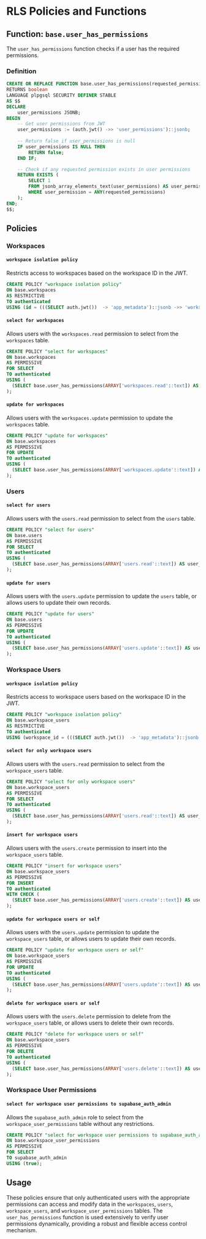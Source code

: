 # RLS Policies and Functions


## Function: `base.user_has_permissions`

The `user_has_permissions` function checks if a user has the required permissions.

### Definition
```sql
CREATE OR REPLACE FUNCTION base.user_has_permissions(requested_permissions TEXT[])
RETURNS boolean
LANGUAGE plpgsql SECURITY DEFINER STABLE
AS $$
DECLARE
    user_permissions JSONB;
BEGIN
    -- Get user permissions from JWT
    user_permissions := (auth.jwt() ->> 'user_permissions')::jsonb;
    
    -- Return false if user_permissions is null
    IF user_permissions IS NULL THEN
        RETURN false;
    END IF;

    -- Check if any requested permission exists in user permissions
    RETURN EXISTS (
        SELECT 1
        FROM jsonb_array_elements_text(user_permissions) AS user_permission
        WHERE user_permission = ANY(requested_permissions)
    );
END;
$$;
```

## Policies

### Workspaces

#### `workspace isolation policy`
Restricts access to workspaces based on the workspace ID in the JWT.

```sql
CREATE POLICY "workspace isolation policy"
ON base.workspaces
AS RESTRICTIVE
TO authenticated
USING (id = (((SELECT auth.jwt())  -> 'app_metadata')::jsonb ->> 'workspace_id')::uuid);
```

#### `select for workspaces`
Allows users with the `workspaces.read` permission to select from the `workspaces` table.

```sql
CREATE POLICY "select for workspaces"
ON base.workspaces
AS PERMISSIVE
FOR SELECT
TO authenticated
USING (
  (SELECT base.user_has_permissions(ARRAY['workspaces.read'::text]) AS user_has_permissions)
);
```

#### `update for workspaces`
Allows users with the `workspaces.update` permission to update the `workspaces` table.

```sql
CREATE POLICY "update for workspaces"
ON base.workspaces
AS PERMISSIVE
FOR UPDATE
TO authenticated
USING (
  (SELECT base.user_has_permissions(ARRAY['workspaces.update'::text]) AS user_has_permissions)
);
```

### Users

#### `select for users`
Allows users with the `users.read` permission to select from the `users` table.

```sql
CREATE POLICY "select for users"
ON base.users
AS PERMISSIVE
FOR SELECT
TO authenticated
USING (
  (SELECT base.user_has_permissions(ARRAY['users.read'::text]) AS user_has_permissions)
);
```

#### `update for users`
Allows users with the `users.update` permission to update the `users` table, or allows users to update their own records.

```sql
CREATE POLICY "update for users"
ON base.users
AS PERMISSIVE
FOR UPDATE
TO authenticated
USING (
  (SELECT base.user_has_permissions(ARRAY['users.update'::text]) AS user_has_permissions) OR (id = (SELECT auth.uid() AS uid))
);
```

### Workspace Users

#### `workspace isolation policy`
Restricts access to workspace users based on the workspace ID in the JWT.

```sql
CREATE POLICY "workspace isolation policy"
ON base.workspace_users
AS RESTRICTIVE
TO authenticated
USING (workspace_id = (((SELECT auth.jwt())  -> 'app_metadata')::jsonb ->> 'workspace_id')::uuid);
```

#### `select for only workspace users`
Allows users with the `users.read` permission to select from the `workspace_users` table.

```sql
CREATE POLICY "select for only workspace users"
ON base.workspace_users
AS PERMISSIVE
FOR SELECT
TO authenticated
USING (
  (SELECT base.user_has_permissions(ARRAY['users.read'::text]) AS user_has_permissions)
);
```

#### `insert for workspace users`
Allows users with the `users.create` permission to insert into the `workspace_users` table.

```sql
CREATE POLICY "insert for workspace users"
ON base.workspace_users
AS PERMISSIVE
FOR INSERT
TO authenticated
WITH CHECK (
  (SELECT base.user_has_permissions(ARRAY['users.create'::text]) AS user_has_permissions)
);
```

#### `update for workspace users or self`
Allows users with the `users.update` permission to update the `workspace_users` table, or allows users to update their own records.

```sql
CREATE POLICY "update for workspace users or self"
ON base.workspace_users
AS PERMISSIVE
FOR UPDATE
TO authenticated
USING (
  (SELECT base.user_has_permissions(ARRAY['users.update'::text]) AS user_has_permissions) OR (user_id = (SELECT auth.uid() AS uid))
);
```

#### `delete for workspace users or self`
Allows users with the `users.delete` permission to delete from the `workspace_users` table, or allows users to delete their own records.

```sql
CREATE POLICY "delete for workspace users or self"
ON base.workspace_users
AS PERMISSIVE
FOR DELETE
TO authenticated
USING (
  (SELECT base.user_has_permissions(ARRAY['users.delete'::text]) AS user_has_permissions) OR (user_id = (SELECT auth.uid() AS uid))
);
```

### Workspace User Permissions

#### `select for workspace user permissions to supabase_auth_admin`
Allows the `supabase_auth_admin` role to select from the `workspace_user_permissions` table without any restrictions.

```sql
CREATE POLICY "select for workspace user permissions to supabase_auth_admin"
ON base.workspace_user_permissions
AS PERMISSIVE
FOR SELECT
TO supabase_auth_admin
USING (true);
```

## Usage

These policies ensure that only authenticated users with the appropriate permissions can access and modify data in the `workspaces`, `users`, `workspace_users`, and `workspace_user_permissions` tables. The `user_has_permissions` function is used extensively to verify user permissions dynamically, providing a robust and flexible access control mechanism.


